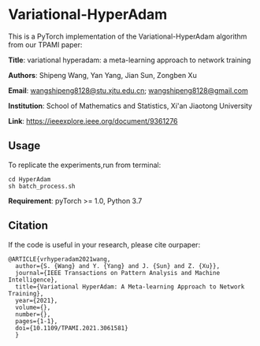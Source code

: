 # Variational-HyperAdam

This is a PyTorch implementation of the Variational-HyperAdam algorithm from our TPAMI paper:

**Title**: variational hyperadam: a meta-learning approach to network training

**Authors**: Shipeng Wang, Yan Yang, Jian Sun, Zongben Xu

**Email**: wangshipeng8128@stu.xjtu.edu.cn; wangshipeng8128@gmail.com

**Institution**: School of Mathematics and Statistics, Xi'an Jiaotong University

**Link**: https://ieeexplore.ieee.org/document/9361276

Usage
-
To replicate the experiments,run from terminal:
```
cd HyperAdam
sh batch_process.sh
```


**Requirement**: pyTorch >= 1.0, Python 3.7


Citation
-
If the code is useful in your research, please cite ourpaper:
```
@ARTICLE{vrhyperadam2021wang,
  author={S. {Wang} and Y. {Yang} and J. {Sun} and Z. {Xu}},
  journal={IEEE Transactions on Pattern Analysis and Machine Intelligence}, 
  title={Variational HyperAdam: A Meta-learning Approach to Network Training}, 
  year={2021},
  volume={},
  number={},
  pages={1-1},
  doi={10.1109/TPAMI.2021.3061581}
  }
```
